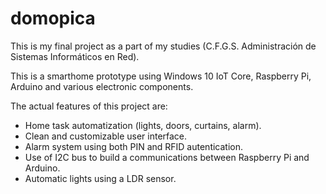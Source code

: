 # domopica

This is my final project as a part of my studies (C.F.G.S. Administración de Sistemas Informáticos en Red).

This is a smarthome prototype using Windows 10 IoT Core, Raspberry Pi, Arduino and various electronic components.

The actual features of this project are:
- Home task automatization (lights, doors, curtains, alarm).
- Clean and customizable user interface.
- Alarm system using both PIN and RFID autentication.
- Use of I2C bus to build a communications between Raspberry Pi and Arduino.
- Automatic lights using a LDR sensor.
